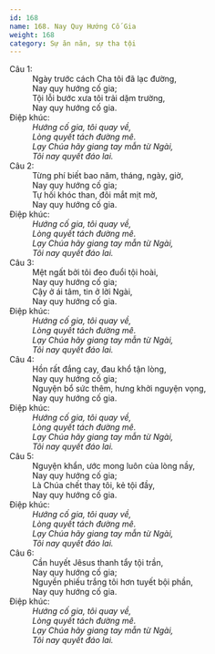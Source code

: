 ```yaml
---
id: 168
name: 168. Nay Quy Hướng Cố Gia
weight: 168
category: Sự ăn năn, sự tha tội
---
```

<dl><dt>Câu 1:</dt><dd data-verse="1">Ngày trước cách Cha tôi đã lạc đường, <br/>Nay quy hướng cố gia; <br/>Tội lỗi bước xưa tôi trải dặm trường, <br/>Nay quy hướng cố gia. </dd><dt>Điệp khúc:</dt><dd data-chorus="1"><em>Hướng cố gia, tôi quay về, <br/>Lòng quyết tách đường mê. <br/>Lạy Chúa hãy giang tay mẫn từ Ngài, <br/>Tôi nay quyết đáo lai. </em></dd><dt>Câu 2:</dt><dd data-verse="2">Từng phí biết bao năm, tháng, ngày, giờ, <br/>Nay quy hướng cố gia; <br/>Tự hối khóc than, đôi mắt mịt mờ, <br/>Nay quy hướng cố gia. </dd><dt>Điệp khúc:</dt><dd data-chorus="1"><em>Hướng cố gia, tôi quay về, <br/>Lòng quyết tách đường mê. <br/>Lạy Chúa hãy giang tay mẫn từ Ngài, <br/>Tôi nay quyết đáo lai. </em></dd><dt>Câu 3:</dt><dd data-verse="3">Mệt ngất bởi tôi đeo đuổi tội hoài, <br/>Nay quy hướng cố gia; <br/>Cậy ở ái tâm, tin ở lời Ngài, <br/>Nay quy hướng cố gia. </dd><dt>Điệp khúc:</dt><dd data-chorus="1"><em>Hướng cố gia, tôi quay về, <br/>Lòng quyết tách đường mê. <br/>Lạy Chúa hãy giang tay mẫn từ Ngài, <br/>Tôi nay quyết đáo lai. </em></dd><dt> Câu 4:</dt><dd data-verse="4">Hồn rất đắng cay, đau khổ tận lòng, <br/>Nay quy hướng cố gia; <br/>Nguyện bổ sức thêm, hưng khởi nguyện vọng, <br/>Nay quy hướng cố gia. </dd><dt>Điệp khúc:</dt><dd data-chorus="1"><em>Hướng cố gia, tôi quay về, <br/>Lòng quyết tách đường mê. <br/>Lạy Chúa hãy giang tay mẫn từ Ngài, <br/>Tôi nay quyết đáo lai. </em></dd><dt>Câu 5:</dt><dd data-verse="5">Nguyện khẩn, ước mong luôn của lòng nầy, <br/>Nay quy hướng cố gia; <br/>Là Chúa chết thay tôi, kẻ tội đầy, <br/>Nay quy hướng cố gia. </dd><dt>Điệp khúc:</dt><dd data-chorus="1"><em>Hướng cố gia, tôi quay về, <br/>Lòng quyết tách đường mê. <br/>Lạy Chúa hãy giang tay mẫn từ Ngài, <br/>Tôi nay quyết đáo lai. </em></dd><dt>Câu 6:</dt><dd data-verse="6">Cần huyết Jêsus thanh tẩy tội trần, <br/>Nay quy hướng cố gia; <br/>Nguyền phiếu trắng tôi hơn tuyết bội phần, <br/>Nay quy hướng cố gia. </dd><dt>Điệp khúc:</dt><dd data-chorus="1"><em>Hướng cố gia, tôi quay về, <br/>Lòng quyết tách đường mê. <br/>Lạy Chúa hãy giang tay mẫn từ Ngài, <br/>Tôi nay quyết đáo lai. </em></dd></dl>

